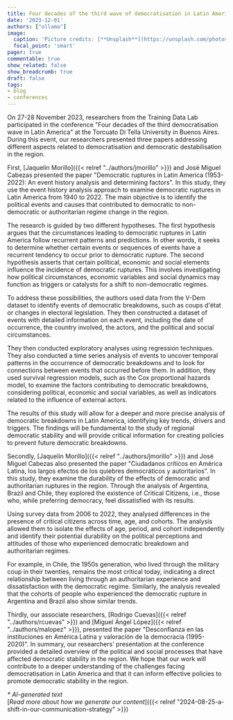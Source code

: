 ```yaml
---
title: Four decades of the third wave of democratisation in Latin America. Contributions from the Training Data Lab
date: '2023-12-01'
authors: ["ollama"]
image:
  caption: 'Picture credits: [**Unsplash**](https://unsplash.com/photos/cars-on-road-near-city-buildings-during-daytime-QhQ4WgX77G0)'
  focal_point: 'smart'
pager: true
commentable: true
show_related: false
show_breadcrumb: true
draft: false
tags:
- blog
- conferences
---
```


On 27-28 November 2023, researchers from the Training Data Lab participated in the conference "Four decades of the third democratisation wave in Latin America" at the Torcuato Di Tella University in Buenos Aires. During this event, our researchers presented three papers addressing different aspects related to democratisation and democratic destabilisation in the region.

<!--more-->

First, [Jaquelin Morillo]({{< relref "../authors/jmorillo" >}}) and José Miguel Cabezas presented the paper "Democratic ruptures in Latin America (1953-2022): An event history analysis and determining factors". In this study, they use the event history analysis approach to examine democratic ruptures in Latin America from 1940 to 2022. The main objective is to identify the political events and causes that contributed to democratic to non-democratic or authoritarian regime change in the region.

The research is guided by two different hypotheses. The first hypothesis argues that the circumstances leading to democratic ruptures in Latin America follow recurrent patterns and predictions. In other words, it seeks to determine whether certain events or sequences of events have a recurrent tendency to occur prior to democratic rupture. The second hypothesis asserts that certain political, economic and social elements influence the incidence of democratic ruptures. This involves investigating how political circumstances, economic variables and social dynamics may function as triggers or catalysts for a shift to non-democratic regimes.

To address these possibilities, the authors used data from the V-Dem dataset to identify events of democratic breakdowns, such as coups d'état or changes in electoral legislation. They then constructed a dataset of events with detailed information on each event, including the date of occurrence, the country involved, the actors, and the political and social circumstances.

They then conducted exploratory analyses using regression techniques. They also conducted a time series analysis of events to uncover temporal patterns in the occurrence of democratic breakdowns and to look for connections between events that occurred before them. In addition, they used survival regression models, such as the Cox proportional hazards model, to examine the factors contributing to democratic breakdowns, considering political, economic and social variables, as well as indicators related to the influence of external actors.

The results of this study will allow for a deeper and more precise analysis of democratic breakdowns in Latin America, identifying key trends, drivers and triggers. The findings will be fundamental to the study of regional democratic stability and will provide critical information for creating policies to prevent future democratic breakdowns.

Secondly, [Jaquelin Morillo]({{< relref "../authors/jmorillo" >}}) and José Miguel Cabezas also presented the paper "Ciudadanos críticos en América Latina, los largos efectos de los quiebres democráticos y autoritarios". In this study, they examine the durability of the effects of democratic and authoritarian ruptures in the region. Through the analysis of Argentina, Brazil and Chile, they explored the existence of Critical Citizens, i.e., those who, while preferring democracy, feel dissatisfied with its results.

Using survey data from 2006 to 2022, they analysed differences in the presence of critical citizens across time, age, and cohorts. The analysis allowed them to isolate the effects of age, period, and cohort independently and identify their potential durability on the political perceptions and attitudes of those who experienced democratic breakdown and authoritarian regimes.

For example, in Chile, the 1950s generation, who lived through the military coup in their twenties, remains the most critical today, indicating a direct relationship between living through an authoritarian experience and dissatisfaction with the democratic regime. Similarly, the analysis revealed that the cohorts of people who experienced the democratic rupture in Argentina and Brazil also show similar trends.

Thirdly, our associate researchers, [Rodrigo Cuevas]({{< relref "../authors/rcuevas" >}}) and [Miguel Ángel López]({{< relref "../authors/malopez" >}}), presented the paper "Desconfianza en las instituciones en América Latina y valoración de la democracia (1995-2020)".  In summary, our researchers' presentation at the conference provided a detailed overview of the political and social processes that have affected democratic stability in the region. We hope that our work will contribute to a deeper understanding of the challenges facing democratisation in Latin America and that it can inform effective policies to promote democratic stability in the region.

_* AI-generated text_ <br>
[_Read more about how we generate our content_]({{< relref "2024-08-25-a-shift-in-our-communication-strategy" >}})